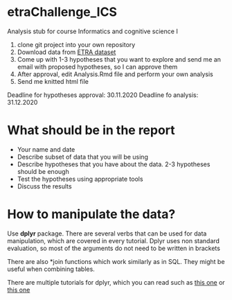 # etraChallenge_ICS
Analysis stub for course Informatics and cognitive science I

1. clone git project into your own repository
2. Download data from [ETRA dataset](https://etra.acm.org/2019/challenge.html)
3. Come up with 1-3 hypotheses that you want to explore and send me an email with proposed hypotheses, so I can approve them
4. After approval, edit Analysis.Rmd file and perform your own analysis
4. Send me knitted html file

Deadline for hypotheses approval: 30.11.2020
Deadline fo analysis: 31.12.2020

# What should be in the report

* Your name and date
* Describe subset of data that you will be using
* Describe hypotheses that you have about the data. 2-3 hypotheses should be enough
* Test the hypotheses using appropriate tools
* Discuss the results

# How to manipulate the data?

Use **dplyr** package. There are several verbs that can be used for data manipulation, which are covered in every tutorial. Dplyr uses non standard evaluation, so most of the arguments do not need to be written in brackets

There are also *join functions which work similarly as in SQL. They might be useful when combining tables. 

There are multiple tutorials for dplyr, which you can read such as [this one](https://genomicsclass.github.io/book/pages/dplyr_tutorial.html) or [this one](https://rpubs.com/coleeagland/dplyrtutorialforjohnandjenn)
